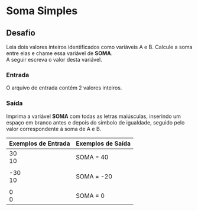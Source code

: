 # Soma Simples

## Desafio

Leia dois valores inteiros identificados como variáveis A e B. Calcule a soma entre elas e chame essa variável de **SOMA**.  
A seguir escreva o valor desta variável.  

### Entrada

O arquivo de entrada contém 2 valores inteiros.  

### Saída

Imprima a variável **SOMA** com todas as letras maiúsculas, inserindo um espaço em branco antes e depois do símbolo de igualdade, seguido pelo valor correspondente à soma de A e B.  

|Exemplos de Entrada |Exemplos de Saída|
|-|-|
|30<br>10|SOMA = 40|
|||
|-30<br>10|SOMA = -20|
|||
|0<br>0|SOMA = 0|